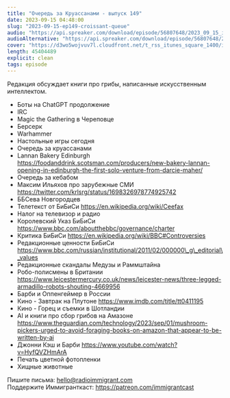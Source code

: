```yaml
---
title: "Очередь за Круассанами - выпуск 149"
date: 2023-09-15 04:48:00
slug: "2023-09-15-ep149-croissant-queue"
audio: "https://api.spreaker.com/download/episode/56807648/2023_09_15_icast_ep149_croissant_queue.mp3"
audioAlternative: "https://api.spreaker.com/download/episode/56807648/2023_09_15_icast_ep149_croissant_queue.mp3"
cover: "https://d3wo5wojvuv7l.cloudfront.net/t_rss_itunes_square_1400/images.spreaker.com/original/e257facf73602ad0f361483671c42c8f.jpg"
length: 45404489
explicit: clean
tags: episode
---
```


Редакция обсуждает книги про грибы, написанные искусственным интеллектом.  
  
* Боты на ChatGPT продолжение  
* IRC  
* Magic the Gathering в Череповце  
* Берсерк  
* Warhammer  
* Настольные игры сегодня  
* Очередь за круассанами  
* Lannan Bakery Edinburgh https://foodanddrink.scotsman.com/producers/new-bakery-lannan-opening-in-edinburgh-the-first-solo-venture-from-darcie-maher/  
* Очередь за кебабом  
* Максим Ильяхов про зарубежные СМИ https://twitter.com/krlsrg/status/1698326978774925742  
* ББСева Новгородцев  
* Телетекст от БиБиСи https://en.wikipedia.org/wiki/Ceefax  
* Налог на телевизор и радио  
* Королевский Указ БиБиСи https://www.bbc.com/aboutthebbc/governance/charter  
* Критика БиБиСи https://en.wikipedia.org/wiki/BBC#Controversies  
* Редакционные ценности БиБиСи https://www.bbc.com/russian/institutional/2011/02/000000\_g\_editorial\_values  
* Редакционные скандалы Медузы и Раммштайна  
* Робо-полисмены в Британии https://www.leicestermercury.co.uk/news/leicester-news/three-legged-armadillo-robots-shouting-4669956  
* Барби и Оппенгеймер в России  
* Кино - Завтрак на Плутоне https://www.imdb.com/title/tt0411195  
* Кино - Горец и съемки в Шотландии  
* AI и книги про сбор грибов на Амазоне https://www.theguardian.com/technology/2023/sep/01/mushroom-pickers-urged-to-avoid-foraging-books-on-amazon-that-appear-to-be-written-by-ai  
* Джонни Кэш и Барби https://www.youtube.com/watch?v=HyfQVZHmArA  
* Печать цветной фотопленки  
* Хищные животные  
  
Пишите письма: hello@radioimmigrant.com  
Поддержите Иммигранткаст: https://patreon.com/immigrantcast
